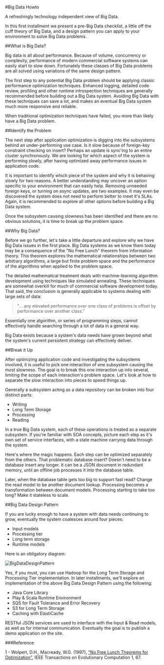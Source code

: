 #Big Data Howto

A refreshingly technology independent view of Big Data.

In this first installment we present a pre-Big Data checklist, a little off the
cuff theory of Big Data, and a design pattern you can apply to your environment
to solve Big Data problems.

##What is Big Data?

Big data is all about performance. Because of volume, concurrency or complexity,
performance of modern commercial software systems can easily start to slow down.
Fortunately these classes of Big Data problems are all solved using variations
of the same design pattern.

The first step to any potential Big Data problem should be applying classic
performance optimization techniques. Enhanced logging, detailed code review,
profiling and other runtime introspection techniques are generally recommended
before building out a Big Data system. Avoiding Big Data with these techniques
can save a lot, and makes an eventual Big Data system much more responsive and
reliable.

When traditional optimization techniques have failed, you more than likely have
a Big Data problem.

##Identify the Problem

The next step after application optimization is digging into the subsystems
behind an under-performing use case. Is it slow because of foreign-key
constraint checking on insert? Perhaps an update is sync'ing to an entire
cluster synchronously. We are looking for which aspect of the system is
performing slowly, after having optimized away performance issues in application
code.

It is important to identify which piece of the system and why it is behaving
slowly for two reasons. A better understanding may uncover an option specific to
your environment that can easily help. Removing unneeded foreign keys, or
turning on async updates, are two examples. It may even be discovered the system
does not need to perform better to meet it's SLAs. Again, it is recommended to
explore all other options before building a Big Data system.

Once the subsystem causing slowness has been identified and there are no obvious
solutions, it is time to break up the problem space.

##Why Big Data?

Before we go further, let's take a little departure and explore why we have Big
Data issues in the first place. Big Data systems as we know them today may be a
consequence of the "No Free Lunch" theorem from information theory. This
theorem explores the mathematical relationships between two arbitrary
algorithms, a large but finite problem space and the performance of the
algorithms when applied to the problem space.

The detailed mathematical treatment deals with machine-learning algorithm
development using techniques like simulated annealing. These techniques are
somewhat overkill for much of commercial software development today. That said,
the conclusion is generally applicable to systems dealing with large sets of
data:

> "... any elevated performance over one class of problems is offset by
performance over another class."

Essentially one algorithm, or series of programming steps, cannot effectively
handle searching through a lot of data in a general way.

Big Data exists because a system's data needs have grown beyond what the
system's current persistent strategy can effectively deliver.

##Break it Up

After optimizing application code and investigating the subsystems involved, it
is useful to pick one interaction of one subsystem causing the most slowness.
The goal is to break this one interaction up into several, limiting the scope of
each interaction's problem space. Let's look at how to separate the slow
interaction into pieces to speed things up.

Generally a subsystem acting as a data repository can be broken into four
distinct parts:

- Writing
- Long Term Storage
- Processing
- Reading

In a true Big Data system, each of these operations is treated as a separate
subsystem. If you're familiar with SOA concepts, picture each step as it's own
set of service interfaces, with a state machine carrying data through the
system.

Here's where the magic happens. Each step can be optimized separately from the
others. That problematic database insert? Doesn't need to be a database insert
any longer. It can be a JSON document in redundant memory, until an offline job
processes it into the database table.

Later, when the database table gets too big to support fast read? Change the
read model to be another document lookup. Processing becomes a transformation
between document models. Processing starting to take too long? Make it stateless
to scale.

##Big Data Design Pattern

If you are lucky enough to have a system with data needs continuing to grow,
eventually the system coalesces around four pieces:

- Input models
- Processing tier
- Long term storage
- Runtime models

Here is an obligatory diagram:

![BigDataDesignPattern](http://bigdatahowto.info/images/BigDataDesignPattern.png)

Yes, if you must, you can use Hadoop for the Long Term Storage and Processing
Tier implementation. In later installments, we'll explore an implementation of
the above Big Data Design Pattern using the following:

- Java Core Library
- Play & Scala Runtime Environment
- SQS for Fault Tolerance and Error Recovery
- S3 for Long Term Storage
- Caching with ElastiCache

RESTful JSON services are used to interface with the Input & Read models, as
well as for internal communication. Eventually the goal is to publish a demo
application on the site.

###Reference

1 - Wolpert, D.H., Macready, W.G. (1997), ["No Free Lunch Theorems for
Optimization"](http://ti.arc.nasa.gov/m/profile/dhw/papers/78.pdf), IEEE Transactions on Evolutionary Computation 1,
67.
